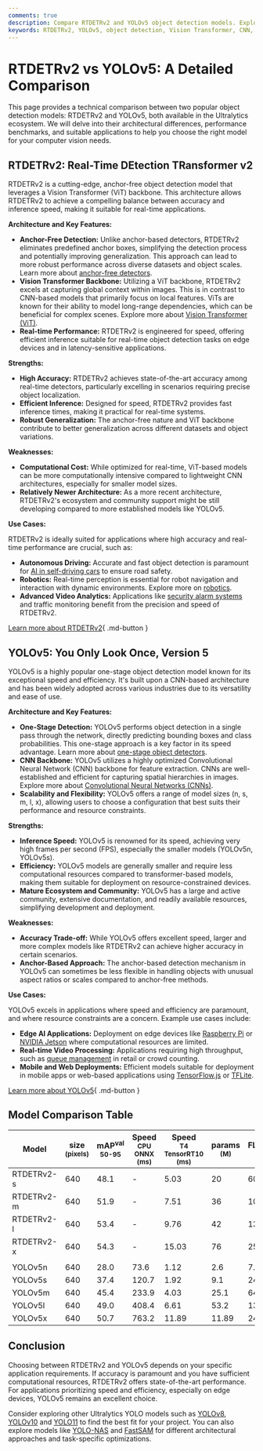 ```yaml
---
comments: true
description: Compare RTDETRv2 and YOLOv5 object detection models. Explore their architectures, performance benchmarks, and use cases to pick the best fit.
keywords: RTDETRv2, YOLOv5, object detection, Vision Transformer, CNN, anchor-free, real-time models, model comparison, Ultralytics, AI, computer vision
---
```


# RTDETRv2 vs YOLOv5: A Detailed Comparison

<script async src="https://cdn.jsdelivr.net/npm/chart.js"></script>
<script defer src="../../javascript/benchmark.js"></script>

<canvas id="modelComparisonChart" width="1024" height="400" active-models='["RTDETRv2", "YOLOv5"]'></canvas>

This page provides a technical comparison between two popular object detection models: RTDETRv2 and YOLOv5, both available in the Ultralytics ecosystem. We will delve into their architectural differences, performance benchmarks, and suitable applications to help you choose the right model for your computer vision needs.

## RTDETRv2: Real-Time DEtection TRansformer v2

RTDETRv2 is a cutting-edge, anchor-free object detection model that leverages a Vision Transformer (ViT) backbone. This architecture allows RTDETRv2 to achieve a compelling balance between accuracy and inference speed, making it suitable for real-time applications.

**Architecture and Key Features:**

- **Anchor-Free Detection:** Unlike anchor-based detectors, RTDETRv2 eliminates predefined anchor boxes, simplifying the detection process and potentially improving generalization. This approach can lead to more robust performance across diverse datasets and object scales. Learn more about [anchor-free detectors](https://www.ultralytics.com/glossary/anchor-free-detectors).
- **Vision Transformer Backbone:** Utilizing a ViT backbone, RTDETRv2 excels at capturing global context within images. This is in contrast to CNN-based models that primarily focus on local features. ViTs are known for their ability to model long-range dependencies, which can be beneficial for complex scenes. Explore more about [Vision Transformer (ViT)](https://www.ultralytics.com/glossary/vision-transformer-vit).
- **Real-time Performance:** RTDETRv2 is engineered for speed, offering efficient inference suitable for real-time object detection tasks on edge devices and in latency-sensitive applications.

**Strengths:**

- **High Accuracy:** RTDETRv2 achieves state-of-the-art accuracy among real-time detectors, particularly excelling in scenarios requiring precise object localization.
- **Efficient Inference:** Designed for speed, RTDETRv2 provides fast inference times, making it practical for real-time systems.
- **Robust Generalization:** The anchor-free nature and ViT backbone contribute to better generalization across different datasets and object variations.

**Weaknesses:**

- **Computational Cost:** While optimized for real-time, ViT-based models can be more computationally intensive compared to lightweight CNN architectures, especially for smaller model sizes.
- **Relatively Newer Architecture:** As a more recent architecture, RTDETRv2's ecosystem and community support might be still developing compared to more established models like YOLOv5.

**Use Cases:**

RTDETRv2 is ideally suited for applications where high accuracy and real-time performance are crucial, such as:

- **Autonomous Driving:** Accurate and fast object detection is paramount for [AI in self-driving cars](https://www.ultralytics.com/solutions/ai-in-self-driving) to ensure road safety.
- **Robotics:** Real-time perception is essential for robot navigation and interaction with dynamic environments. Explore more on [robotics](https://www.ultralytics.com/glossary/robotics).
- **Advanced Video Analytics:** Applications like [security alarm systems](https://docs.ultralytics.com/guides/security-alarm-system/) and traffic monitoring benefit from the precision and speed of RTDETRv2.

[Learn more about RTDETRv2](https://docs.ultralytics.com/models/rtdetr/){ .md-button }

## YOLOv5: You Only Look Once, Version 5

YOLOv5 is a highly popular one-stage object detection model known for its exceptional speed and efficiency. It's built upon a CNN-based architecture and has been widely adopted across various industries due to its versatility and ease of use.

**Architecture and Key Features:**

- **One-Stage Detection:** YOLOv5 performs object detection in a single pass through the network, directly predicting bounding boxes and class probabilities. This one-stage approach is a key factor in its speed advantage. Learn more about [one-stage object detectors](https://www.ultralytics.com/glossary/one-stage-object-detectors).
- **CNN Backbone:** YOLOv5 utilizes a highly optimized Convolutional Neural Network (CNN) backbone for feature extraction. CNNs are well-established and efficient for capturing spatial hierarchies in images. Explore more about [Convolutional Neural Networks (CNNs)](https://www.ultralytics.com/glossary/convolutional-neural-network-cnn).
- **Scalability and Flexibility:** YOLOv5 offers a range of model sizes (n, s, m, l, x), allowing users to choose a configuration that best suits their performance and resource constraints.

**Strengths:**

- **Inference Speed:** YOLOv5 is renowned for its speed, achieving very high frames per second (FPS), especially the smaller models (YOLOv5n, YOLOv5s).
- **Efficiency:** YOLOv5 models are generally smaller and require less computational resources compared to transformer-based models, making them suitable for deployment on resource-constrained devices.
- **Mature Ecosystem and Community:** YOLOv5 has a large and active community, extensive documentation, and readily available resources, simplifying development and deployment.

**Weaknesses:**

- **Accuracy Trade-off:** While YOLOv5 offers excellent speed, larger and more complex models like RTDETRv2 can achieve higher accuracy in certain scenarios.
- **Anchor-Based Approach:** The anchor-based detection mechanism in YOLOv5 can sometimes be less flexible in handling objects with unusual aspect ratios or scales compared to anchor-free methods.

**Use Cases:**

YOLOv5 excels in applications where speed and efficiency are paramount, and where resource constraints are a concern. Example use cases include:

- **Edge AI Applications:** Deployment on edge devices like [Raspberry Pi](https://docs.ultralytics.com/guides/raspberry-pi/) or [NVIDIA Jetson](https://docs.ultralytics.com/guides/nvidia-jetson/) where computational resources are limited.
- **Real-time Video Processing:** Applications requiring high throughput, such as [queue management](https://docs.ultralytics.com/guides/queue-management/) in retail or crowd counting.
- **Mobile and Web Deployments:** Efficient models suitable for deployment in mobile apps or web-based applications using [TensorFlow.js](https://docs.ultralytics.com/integrations/tfjs/) or [TFLite](https://docs.ultralytics.com/integrations/tflite/).

[Learn more about YOLOv5](https://docs.ultralytics.com/models/yolov5/){ .md-button }

## Model Comparison Table

| Model      | size<br><sup>(pixels) | mAP<sup>val<br>50-95 | Speed<br><sup>CPU ONNX<br>(ms) | Speed<br><sup>T4 TensorRT10<br>(ms) | params<br><sup>(M) | FLOPs<br><sup>(B) |
| ---------- | --------------------- | -------------------- | ------------------------------ | ----------------------------------- | ------------------ | ----------------- |
| RTDETRv2-s | 640                   | 48.1                 | -                              | 5.03                                | 20                 | 60                |
| RTDETRv2-m | 640                   | 51.9                 | -                              | 7.51                                | 36                 | 100               |
| RTDETRv2-l | 640                   | 53.4                 | -                              | 9.76                                | 42                 | 136               |
| RTDETRv2-x | 640                   | 54.3                 | -                              | 15.03                               | 76                 | 259               |
|            |                       |                      |                                |                                     |                    |                   |
| YOLOv5n    | 640                   | 28.0                 | 73.6                           | 1.12                                | 2.6                | 7.7               |
| YOLOv5s    | 640                   | 37.4                 | 120.7                          | 1.92                                | 9.1                | 24.0              |
| YOLOv5m    | 640                   | 45.4                 | 233.9                          | 4.03                                | 25.1               | 64.2              |
| YOLOv5l    | 640                   | 49.0                 | 408.4                          | 6.61                                | 53.2               | 135.0             |
| YOLOv5x    | 640                   | 50.7                 | 763.2                          | 11.89                               | 11.89              | 246.4             |

## Conclusion

Choosing between RTDETRv2 and YOLOv5 depends on your specific application requirements. If accuracy is paramount and you have sufficient computational resources, RTDETRv2 offers state-of-the-art performance. For applications prioritizing speed and efficiency, especially on edge devices, YOLOv5 remains an excellent choice.

Consider exploring other Ultralytics YOLO models such as [YOLOv8](https://docs.ultralytics.com/models/yolov8/), [YOLOv10](https://docs.ultralytics.com/models/yolov10/) and [YOLO11](https://docs.ultralytics.com/models/yolo11/) to find the best fit for your project. You can also explore models like [YOLO-NAS](https://docs.ultralytics.com/models/yolo-nas/) and [FastSAM](https://docs.ultralytics.com/models/fast-sam/) for different architectural approaches and task-specific optimizations.

